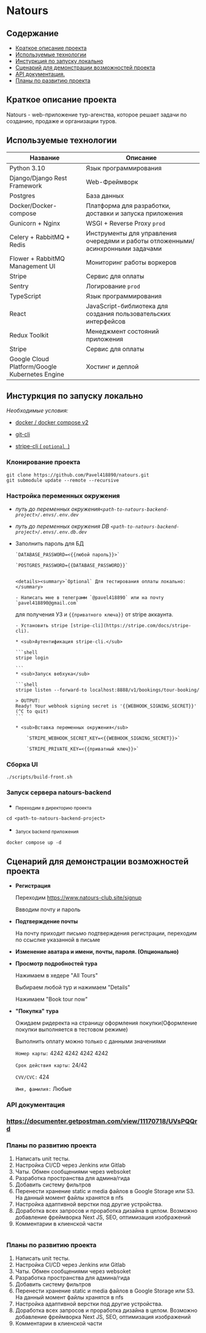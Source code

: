 # Natours

## Содержание

- [Краткое описание проекта](#summary)
- [Используемые технологии](#tech)
- [Инстуркция по запуску локально](#local-installation)
- [Сценарий для демонстрации возможностей проекта](#description)
- [API документация.](#api-docs)
- [Планы по развитию проекта](#plans)

## <a id="summary">Краткое описание проекта</a>

Natours - web-приложение тур-агенства, которое решает задачи по созданию, продаже и организации туров.

## <a id="tech">Используемые технологии</a>

| Название                                       | Описание                                                                        |
| ---------------------------------------------- | ------------------------------------------------------------------------------- |
| Python 3.10                                    | Язык программирования                                                           |
| Django/Django Rest Framework                   | Web-Фреймворк                                                                   |
| Postgres                                       | База данных                                                                     |
| Docker/Docker-compose                          | Платформа для разработки, доставки и запуска приложения                         |
| Gunicorn + Nginx                               | WSGI + Reverse Proxy `prod`                                                     |
| Celery + RabbitMQ + Redis                      | Инструменты для управления очередями и работы отложенными/асинхронными задачами |
| Flower + RabbitMQ Management UI                | Мониторинг работы воркеров                                                      |
| Stripe                                         | Сервис для оплаты                                                               |
| Sentry                                         | Логирование `prod`                                                              |
| TypeScript                                     | Язык программирования                                                           |
| React                                          | JavaScript-библиотека для создания пользовательских интерфейсов                 |
| Redux Toolkit                                  | Менеджмент состояний приложения                                                 |
| Stripe                                         | Сервис для оплаты                                                               |
| Google Cloud Platform/Google Kubernetes Engine | Хостинг и деплой                                                                |

## <a id="local-installation">Инстуркция по запуску локально</a>

_Необходимые условия:_

- [docker / docker compose v2](https://www.docker.com/products/docker-desktop/)

- [git-cli](https://git-scm.com/downloads)

- [stripe-cli ( `optional `)](https://stripe.com/docs/stripe-cli)

### Клонирование проекта

```shell
git clone https://github.com/Pavel418890/natours.git
git submodule update --remote --recursive
```

### Настройка переменных окружения

- _путь до переменных окружения`<path-to-natours-backend-project>/.envs/.env.dev`_

- _путь до переменных окружения DB `<path-to-natours-backend-project>/.envs/.env.db.dev`_

- Заполнить пароль для БД

      `DATABASE_PASSWORD=<{{любой пароль}}>`

      `POSTGRES_PASSWORD={{DATABASE_PASSWORD}}`


      <details><summary>`Optional` Для тестирования оплаты локально:</summary>

      - Написать мне в телеграмм `@pavel418890` или на почту `pavel418890@gmail.com`

  для получения УЗ и `{{приватного ключа}}` от stripe аккаунта.

      - Установить stripe [stripe-cli](https://stripe.com/docs/stripe-cli).

      * <sub>Аутентификация stripe-cli.</sub>

      ```shell
      stripe login

      ```
      * <sub>Запуск вебхука</sub>

      ```shell
      stripe listen --forward-to localhost:8888/v1/bookings/tour-booking/

      > OUTPUT:
      Ready! Your webhook signing secret is '{{WEBHOOK_SIGNING_SECRET}}' (^C to quit)
      ```

      * <sub>Вставка переменных окружения</sub>

          `STRIPE_WEBHOOK_SECRET_KEY=<{{WEBHOOK_SIGNING_SECRET}}>`

          `STRIPE_PRIVATE_KEY=<{{приватный ключ}}>`

  </details>

### Сборка UI

```shell
./scripts/build-front.sh
```

### Запуск сервера natours-backend

- <sub>Переходим в директорию проекта</sub>

```shell
cd <path-to-natours-backend-project>
```

- <sub>Запуск backend приложения</sub>

```shell
docker compose up -d
```

## <a id="description">Сценарий для демонстрации возможностей проекта</a>

- **Регистрация**

  Переходим https://www.natours-club.site/signup

  Ввводим почту и пароль

- **Подтверждение почты**

  На почту приходит письмо подтверждения регистрации, переходим по ссыслке указанной в письме

- **Изменение аватара и имени, почты, пароля. (Опционально)**

- **Просмотр подробностей тура**

  Нажимаем в хедере "All Tours"

  Выбираем любой тур и нажимаем "Details"

  Нажимаем "Book tour now"

- **"Покупка" тура**

  Ожидаем ридеректа на страницу оформления покупки(Оформление покупки выполняется в тестовом режиме)

  Выполнить оплату можно только с данными значениями

  `Номер карты:` 4242 4242 4242 4242

  `Срок действия карты:` 24/42

  `CVV/CVC:` 424

  `Имя, фамилия:` Любые

<h3><a id="api-docs">API документация</a><h3>

https://documenter.getpostman.com/view/11170718/UVsPQQrd

<h3><a id="plans">Планы по развитию проекта</a></h3>

1. Написать unit тесты.
1. Настройка CI/CD через Jenkins или Gitlab
1. Чаты. Обмен сообщениями через websoket
1. Разработка пространства для админа/гида
1. Добавить систему фильтров
1. Перенести хранение static и media файлов в Google Storage или S3. На данный момент файлы хранятся в nfs
1. Настройка адаптивной верстки под другие устройства.
1. Доработка всех запросов и проработка дизайна в целом. Возможно добавление фреймворка Next JS, SEO, оптимизация изображений
1. Комментарии в клиенской части

```

```

<h3><a id="plans">Планы по развитию проекта</a></h3>

1. Написать unit тесты.
1. Настройка CI/CD через Jenkins или Gitlab
1. Чаты. Обмен сообщениями через websoket
1. Разработка пространства для админа/гида
1. Добавить систему фильтров
1. Перенести хранение static и media файлов в Google Storage или S3. На данный момент файлы хранятся в nfs
1. Настройка адаптивной верстки под другие устройства.
1. Доработка всех запросов и проработка дизайна в целом. Возможно добавление фреймворка Next JS, SEO, оптимизация изображений
1. Комментарии в клиенской части

```

```

```

```
